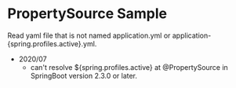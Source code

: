# PropertySource Sample

Read yaml file that is not named application.yml or application-{spring.profiles.active}.yml.

- 2020/07
    - can't resolve ${spring.profiles.active} at @PropertySource in SpringBoot version 2.3.0 or later.